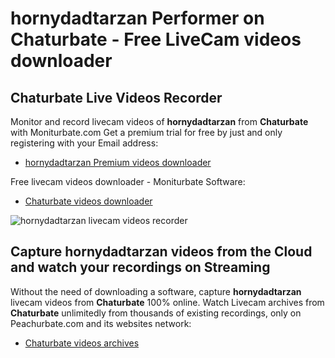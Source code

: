 # hornydadtarzan Performer on Chaturbate - Free LiveCam videos downloader

## Chaturbate Live Videos Recorder

Monitor and record livecam videos of **hornydadtarzan** from **Chaturbate** with Moniturbate.com
Get a premium trial for free by just and only registering with your Email address:
* [hornydadtarzan Premium videos downloader](https://moniturbate.com/request-demo-licence-key.html)

Free livecam videos downloader - Moniturbate Software:
* [Chaturbate videos downloader](https://moniturbate.com/moniturbate-download-software.html)

![hornydadtarzan livecam videos recorder](https://peachurnet.com/templates/moniturbate-software.png)


## Capture hornydadtarzan videos from the Cloud and watch your recordings on Streaming

Without the need of downloading a software, capture **hornydadtarzan** livecam videos from **Chaturbate** 100% online.
Watch Livecam archives from **Chaturbate** unlimitedly from thousands of existing recordings, only on Peachurbate.com and its websites network:
* [Chaturbate videos archives](https://peachurnet.com/)